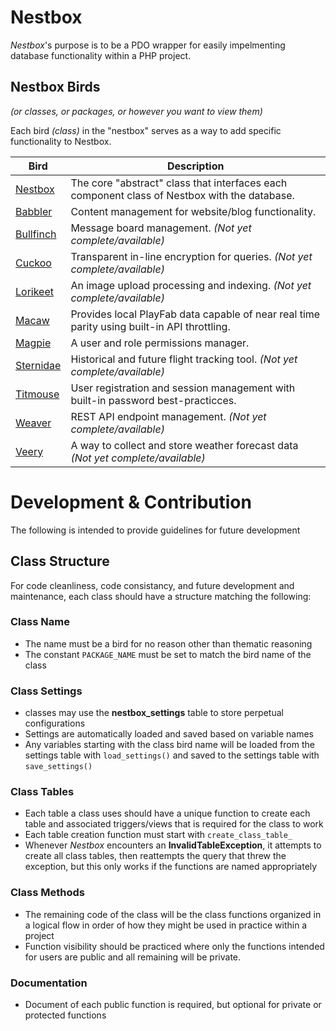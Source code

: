 # Nestbox

_Nestbox_'s purpose is to be a PDO wrapper for easily impelmenting database functionality within a PHP project.

## Nestbox Birds

*(or classes, or packages, or however you want to view them)*

Each bird *(class)* in the "nestbox" serves as a way to add specific functionality to Nestbox.

| Bird                                 | Description                                                                                  |
|--------------------------------------|----------------------------------------------------------------------------------------------|
| [Nestbox](src/readme.md)             | The core "abstract" class that interfaces each component class of Nestbox with the database. |
| [Babbler](src/Babbler/readme.md)     | Content management for website/blog functionality.                                           |
| [Bullfinch](src/Bullfinch/readme.md) | Message board management. *(Not yet complete/available)*                                     |
| [Cuckoo](src/Cuckoo/readme.md)       | Transparent in-line encryption for queries. *(Not yet complete/available)*                   |
| [Lorikeet](src/Lorikeet/readme.md)   | An image upload processing and indexing. *(Not yet complete/available)*                      |
| [Macaw](src/Macaw/readme.md)         | Provides local PlayFab data capable of near real time parity using built-in API throttling.  |
| [Magpie](src/Magpie/readme.md)       | A user and role permissions manager.                                                         |
| [Sternidae](src/Sternidae/readme.md) | Historical and future flight tracking tool. *(Not yet complete/available)*                   |
| [Titmouse](src/Titmouse/readme.md)   | User registration and session management with built-in password best-practicces.             |
| [Weaver](src/Weaver/readme.md)       | REST API endpoint management. *(Not yet complete/available)*                                 |
| [Veery](src/Veery/readme.md)         | A way to collect and store weather forecast data _(Not yet complete/available)_              |

# Development & Contribution

The following is intended to provide guidelines for future development

## Class Structure

For code cleanliness, code consistancy, and future development and maintenance, each class should have a structure
matching the following:

### Class Name

- The name must be a bird for no reason other than thematic reasoning
- The constant `PACKAGE_NAME` must be set to match the bird name of the class

### Class Settings

- classes may use the **nestbox_settings** table to store perpetual configurations
- Settings are automatically loaded and saved based on variable names
- Any variables starting with the class bird name will be loaded from the settings table with `load_settings()` and
  saved to the settings table with `save_settings()`

### Class Tables

- Each table a class uses should have a unique function to create each table and associated triggers/views that is
  required for the class to work
- Each table creation function must start with `create_class_table_`
- Whenever _Nestbox_ encounters an **InvalidTableException**, it attempts to create all class tables, then
  reattempts the query that threw the exception, but this only works if the functions are named appropriately

### Class Methods

- The remaining code of the class will be the class functions organized in a logical flow in order of how they might
  be used in practice within a project
- Function visibility should be practiced where only the functions intended for users are public and all remaining
  will be private.

### Documentation

- Document of each public function is required, but optional for private or protected functions
